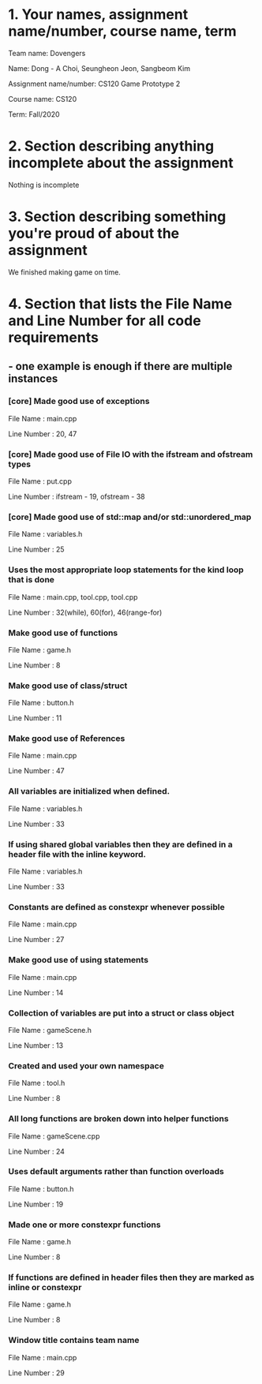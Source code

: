 # 1. Your names, assignment name/number, course name, term

Team name: Dovengers

Name: Dong - A Choi, Seungheon Jeon, Sangbeom Kim

Assignment name/number: CS120 Game Prototype 2

Course name: CS120

Term: Fall/2020


#  2. Section describing anything incomplete about the assignment

Nothing is incomplete

# 3. Section describing something you're proud of about the assignment

We finished making game on time.

# 4. Section that lists the File Name and Line Number for all code requirements

##     - one example is enough if there are multiple instances

### [core] Made good use of exceptions

File Name   : main.cpp

Line Number : 20, 47

### [core] Made good use of File IO with the ifstream and ofstream types

File Name   : put.cpp

Line Number : ifstream - 19, ofstream - 38 

### [core] Made good use of std::map and/or std::unordered_map

File Name   : variables.h

Line Number : 25

### Uses the most appropriate loop statements for the kind loop that is done

File Name   : main.cpp, tool.cpp, tool.cpp

Line Number : 32(while), 60(for), 46(range-for)

### Make good use of functions

File Name   : game.h

Line Number : 8 

### Make good use of class/struct

File Name   : button.h

Line Number : 11

### Make good use of References

File Name   : main.cpp

Line Number : 47

### All variables are initialized when defined.

File Name   : variables.h

Line Number : 33

### If using shared global variables then they are defined in a header file with the inline keyword.

File Name   : variables.h

Line Number : 33

### Constants are defined as constexpr whenever possible

File Name   : main.cpp

Line Number : 27

### Make good use of using statements

File Name   : main.cpp

Line Number : 14

### Collection of variables are put into a struct or class object

File Name   : gameScene.h

Line Number : 13

### Created and used your own namespace

File Name   : tool.h

Line Number : 8

### All long functions are broken down into helper functions

File Name   : gameScene.cpp

Line Number : 24

### Uses default arguments rather than function overloads

File Name   : button.h

Line Number : 19

### Made one or more constexpr functions

File Name   : game.h

Line Number : 8

### If functions are defined in header files then they are marked as inline or constexpr

File Name   : game.h

Line Number : 8

### Window title contains team name

File Name   : main.cpp

Line Number : 29